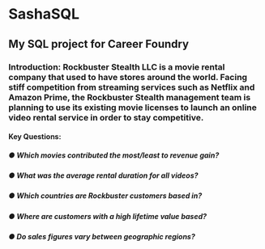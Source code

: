 # SashaSQL
## My SQL project for Career Foundry
### Introduction: Rockbuster Stealth LLC is a movie rental company that used to have stores around the world. Facing stiff competition from streaming services such as Netflix and Amazon Prime, the Rockbuster Stealth management team is planning to use its existing movie licenses to launch an online video rental service in order to stay competitive.
#### Key Questions: 
##### ● Which movies contributed the most/least to revenue gain?
##### ● What was the average rental duration for all videos?
##### ● Which countries are Rockbuster customers based in?
##### ● Where are customers with a high lifetime value based?
##### ● Do sales figures vary between geographic regions?
